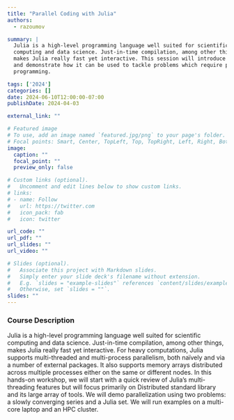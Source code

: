 ```yaml
---
title: "Parallel Coding with Julia"
authors: 
  - razoumov

summary: |
  Julia is a high-level programming language well suited for scientific
  computing and data science. Just-in-time compilation, among other things,
  makes Julia really fast yet interactive. This session will introduce Julia as
  and demonstrate how it can be used to tackle problems which require parallel
  programming.

tags: ['2024']
categories: []
date: 2024-06-10T12:00:00-07:00
publishDate: 2024-04-03

external_link: ""

# Featured image
# To use, add an image named `featured.jpg/png` to your page's folder.
# Focal points: Smart, Center, TopLeft, Top, TopRight, Left, Right, BottomLeft, Bottom, BottomRight.
image:
  caption: ""
  focal_point: ""
  preview_only: false

# Custom links (optional).
#   Uncomment and edit lines below to show custom links.
# links:
# - name: Follow
#   url: https://twitter.com
#   icon_pack: fab
#   icon: twitter

url_code: ""
url_pdf: ""
url_slides: ""
url_video: ""

# Slides (optional).
#   Associate this project with Markdown slides.
#   Simply enter your slide deck's filename without extension.
#   E.g. `slides = "example-slides"` references `content/slides/example-slides.md`.
#   Otherwise, set `slides = ""`.
slides: ""
---
```

### Course Description

Julia is a high-level programming language well suited for scientific computing
and data science. Just-in-time compilation, among other things, makes Julia
really fast yet interactive. For heavy computations, Julia supports
multi-threaded and multi-process parallelism, both naïvely and via a number of
external packages. It also supports memory arrays distributed across multiple
processes either on the same or different nodes. In this hands-on workshop, we
will start with a quick review of Julia’s multi-threading features but will
focus primarily on Distributed standard library and its large array of tools. We
will demo parallelization using two problems: a slowly converging series and a
Julia set. We will run examples on a multi-core laptop and an HPC cluster.
